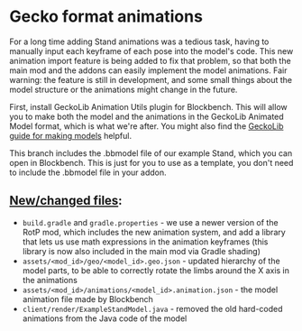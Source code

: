 # Gecko format animations

For a long time adding Stand animations was a tedious task, having to manually input each keyframe of each pose into the model's code. This new animation import feature is being added to fix that problem, so that both the main mod and the addons can easily implement the model animations. Fair warning: the feature is still in development, and some small things about the model structure or the animations might change in the future.

First, install GeckoLib Animation Utils plugin for Blockbench. This will allow you to make both the model and the animations in the GeckoLib Animated Model format, which is what we're after. You might also find the [GeckoLib guide for making models](https://github.com/bernie-g/geckolib/wiki/Making-Your-Models-(Blockbench)) helpful.

This branch includes the .bbmodel file of our example Stand, which you can open in Blockbench. This is just for you to use as a template, you don't need to include the .bbmodel file in your addon. 

## [New/changed files](https://github.com/StandoByte/RotP-Addon-example/compare/master...new-model-anim-import):
- `build.gradle` and `gradle.properties` - we use a newer version of the RotP mod, which includes the new animation system, and add a library that lets us use math expressions in the animation keyframes (this library is now also included in the main mod via Gradle shading)<br>
- `assets/<mod_id>/geo/<model_id>.geo.json` - updated hierarchy of the model parts, to be able to correctly rotate the limbs around the X axis in the animations<br>
- `assets/<mod_id>/animations/<model_id>.animation.json` - the model animation file made by Blockbench<br>
- `client/render/ExampleStandModel.java` - removed the old hard-coded animations from the Java code of the model<br>
